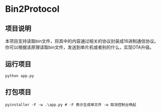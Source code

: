 # Bin2Protocol

## 项目说明
本项目支持读取bin文件，将其中的内容通过相关的协议封装成16进制通信协议。你可以根据该原理读取bin文件，发送到单片机或者别的什么，实现OTA升级。

## 运行项目
```shell
python app.py
```
## 打包项目
```shell
pyinstaller -F -w .\app.py # -F 表示生成单文件 -w 取消控制台唤起
```